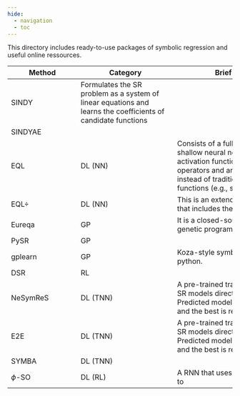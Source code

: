 ```yaml
---
hide:
  - navigation
  - toc
---
```


This directory includes ready-to-use packages of symbolic regression and useful online ressources.

| <div style="width:140px">Method</div> | <div style="width:200px">Category</div> | <div style="width:300px">Brief description</div> | <div style="width:180px">Code</div> |
| ---- | ------- | --- | --- |
| SINDY | Formulates the SR problem as a system of linear equations and learns the coefficients of candidate functions | | [URL]() |
| SINDYAE |   | | [URL]() |
| EQL | DL (NN) | Consists of a fully-differentiable shallow neural network whose activation functions are algebraic operators and analytical functions instead of traditional activation functions (e.g., sigmoid, relu, softmax). | [URL]() |
| EQL$\div$ | DL (NN) | This is an extendable version of EQL that includes the division operator | [URL]() |
| Eureqa | GP | It is a closed-source code that uses genetic programming | [URL]() |
| PySR | GP |  | [URL]() |
| gplearn | GP | Koza-style symbolic regression in python.| [URL]() |
| DSR | RL | | [URL]() |
| NeSymReS | DL (TNN) | A pre-trained transformer that predicts SR models directly from the data. Predicted models are then fine-tuned and the best is returned. | [URL]() |
| E2E | DL (TNN) | A pre-trained transformer that predicts SR models directly from the data. Predicted models are then fine-tuned and the best is returned. | [URL]() |
| SYMBA | DL (TNN) | | [URL]() |
| $\phi$-SO | DL (RL) | A RNN that uses reinforcement learning to | [URL]() |
